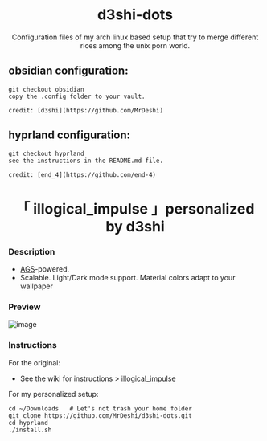 <h1 align="center">d3shi-dots</h1>

<p align="center">Configuration files of my arch linux based setup that try to merge different rices among the unix porn world.</p>

## obsidian configuration:
    git checkout obsidian
    copy the .config folder to your vault.
    
    credit: [d3shi](https://github.com/MrDeshi)

## hyprland configuration:
    git checkout hyprland
    see the instructions in the README.md file.

    credit: [end_4](https://github.com/end-4)
    
<div align="center">
  <h1>「 illogical_impulse 」personalized by d3shi</h1>
</div>

### Description
- [AGS](https://github.com/Aylur/ags/)-powered.
- Scalable. Light/Dark mode support. Material colors adapt to your wallpaper

### Preview
![image](https://github.com/end-4/dots-hyprland/assets/97237370/415e5cce-9236-4fae-b445-866b06890602)


### Instructions
For the original:
- See the wiki for instructions > [illogical_impulse](https://github.com/end-4/dots-hyprland/wiki/illogical_impulse) 

For my personalized setup:

    cd ~/Downloads   # Let's not trash your home folder
    git clone https://github.com/MrDeshi/d3shi-dots.git
    cd hyprland
    ./install.sh


